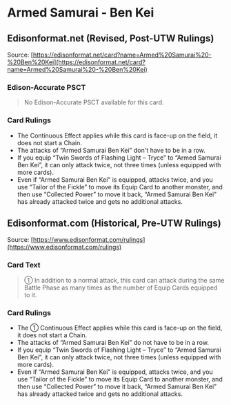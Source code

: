 # Armed Samurai - Ben Kei

## Edisonformat.net (Revised, Post-UTW Rulings)

Source: [https://edisonformat.net/card?name=Armed%20Samurai%20-%20Ben%20Kei](https://edisonformat.net/card?name=Armed%20Samurai%20-%20Ben%20Kei)

### Edison-Accurate PSCT

> No Edison-Accurate PSCT available for this card.

### Card Rulings

*   The Continuous Effect applies while this card is face-up on the field, it does not start a Chain.
*   The attacks of “Armed Samurai Ben Kei” don't have to be in a row.
*   If you equip “Twin Swords of Flashing Light – Tryce” to “Armed Samurai Ben Kei”, it can only attack twice, not three times (unless equipped with more cards).
*   Even if “Armed Samurai Ben Kei” is equipped, attacks twice, and you use “Tailor of the Fickle” to move its Equip Card to another monster, and then use “Collected Power” to move it back, “Armed Samurai Ben Kei” has already attacked twice and gets no additional attacks.


## Edisonformat.com (Historical, Pre-UTW Rulings)

Source: [https://www.edisonformat.com/rulings](https://www.edisonformat.com/rulings)

### Card Text

> ① In addition to a normal attack, this card can attack during the same Battle Phase as many times as the number of Equip Cards equipped to it.

### Card Rulings

*   The ① Continuous Effect applies while this card is face-up on the field, it does not start a Chain.
*   The attacks of “Armed Samurai Ben Kei” do not have to be in a row.
*   If you equip “Twin Swords of Flashing Light – Tryce” to “Armed Samurai Ben Kei”, it can only attack twice, not three times (unless equipped with more cards).
*   Even if “Armed Samurai Ben Kei” is equipped, attacks twice, and you use “Tailor of the Fickle” to move its Equip Card to another monster, and then use “Collected Power” to move it back, “Armed Samurai Ben Kei” has already attacked twice and gets no additional attacks.


